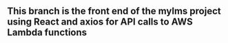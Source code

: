 ## This branch is the front end of the mylms project using React and axios for API calls to AWS Lambda functions
 
